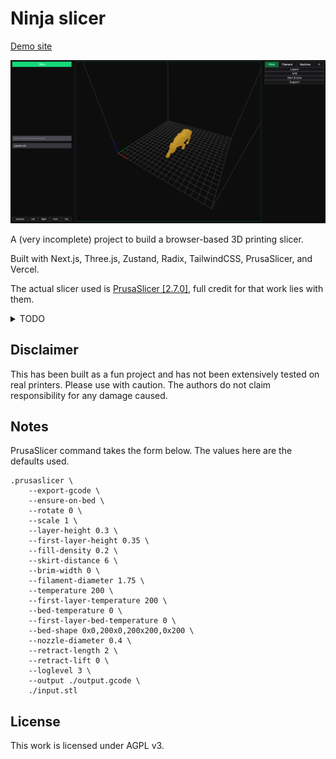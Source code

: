 # Ninja slicer

[Demo site](https://ninja-slicer.vercel.app/)

![Screenshot](/res/ninja-slicer.png)

A (very incomplete) project to build a browser-based 3D printing slicer.

Built with Next.js, Three.js, Zustand, Radix, TailwindCSS, PrusaSlicer, and Vercel.

The actual slicer used is [PrusaSlicer [2.7.0]](https://github.com/prusa3d/PrusaSlicer), full credit for that work lies with them.


<details>
<summary>TODO</summary>

- [ ] Show upload and slicing progress
- [ ] Scale model axes independently
- [ ] Keyboard shortcuts
- [ ] Check model is not out of bounds
- [ ] Check file type and size is okay when uploaded
- [ ] Add machine model to scene
- [ ] Run slicer as library instead of through CMD line
- [ ] Process slicing jobs in the background instead 
- [ ] Update `canSlice` correctly
- [ ] Hover over model in sidebar should highlight it in the build space
- [ ] Clicking on a model will focus the model behind it
- [ ] Toggle axes and build space view
- [ ] Move model around
- [ ] Validate settings
- [ ] Move `buildSpaceDimens` to settings store
- [ ] Import printers and pre-fill settings
- [ ] Limit to one model only
- [ ] Show result of slicing to user
</details>





<!-- PrusaSlicer-2.7.0+linux-x64-GTK3-202311231454.tar.bz2 and PrusaSlicer-2.7.0+MacOS-universal-202311231501.dmg -->
<!-- Both of which are tracked using Git LFS, it will need to be enabled in Vercel. -->



## Disclaimer

This has been built as a fun project and has not been extensively tested on real printers. Please use with caution. The authors do not claim responsibility for any damage caused.


## Notes

PrusaSlicer command takes the form below. The values here are the defaults used.

```
.prusaslicer \
    --export-gcode \
    --ensure-on-bed \
    --rotate 0 \
    --scale 1 \
    --layer-height 0.3 \
    --first-layer-height 0.35 \
    --fill-density 0.2 \
    --skirt-distance 6 \
    --brim-width 0 \
    --filament-diameter 1.75 \
    --temperature 200 \
    --first-layer-temperature 200 \
    --bed-temperature 0 \
    --first-layer-bed-temperature 0 \
    --bed-shape 0x0,200x0,200x200,0x200 \
    --nozzle-diameter 0.4 \
    --retract-length 2 \
    --retract-lift 0 \
    --loglevel 3 \
    --output ./output.gcode \
    ./input.stl
```

## License

This work is licensed under AGPL v3.
